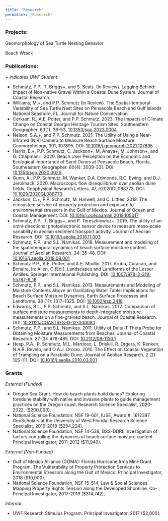 ```yaml
---
title: "Research"
permalink: /Research/
---
```


### Projects:
Geomorphology of Sea Turtle Nesting Behavior

Beach Wrack


### Publications:
*+ indicates UWF Student* 

- Schmutz, P.P., T. Briggs+, and S. Seals. (In Review). Lagging Behind: Impact of Non-native Gravel Within a Coastal Dune System. Journal of Coastal Research.
- Williams, M.+, and P.P. Schmutz (In Review). The Spatial-temporal Variability of Sea Turtle Nest Sites on Pensacola Beach and Gulf Islands National Seashore, FL. Journal for Nature Conservation
- Corkran, R., A.E. Potter, and P.P. Schmutz. 2023. The Impacts of Climate Change on Coastal Georgia Heritage Tourism Sites. Southeastern Geographer. 63(1), 36-53, [10.1353/sgo.2023.0004](https://muse.jhu.edu/article/883669)
- Nelson, S.A.+, and P.P. Schmutz. 2021. The Utility of Using a Near-Infrared (NIR) Camera to Measure Beach Surface Moisture. Geomorphology, 391, 107895. DOI: [10.1016/j.geomorph.2021.107895](https://www.sciencedirect.com/science/article/pii/S0169555X21003032?via%3Dihub)
- Harris, E.+, P.P. Schmutz, C. Jackson+, M. Anaya+, M. Johnson+, and G. Chapman+. 2020. Beach User Perception on the Economic and Ecological Importance of Sand Dunes at Pensacola Beach, Florida. Southeastern Geographer. 60(4): 3039-331. DOI: [10.1353/sgo.2020.0026](https://muse.jhu.edu/article/772521)
- Gunn, A., P.P. Schmutz, M. Wanker, D.A. Edmonds, R.C. Ewing, and D.J. Jerolmack. 2020. Macroscopic flow disequilibrium over aeolian dune fields. Geophysical Research Letters, 47, e2020GL088773. DOI: [10.1029/2020GL088773](https://agupubs.onlinelibrary.wiley.com/doi/10.1029/2020GL088773)
- Jackson, C.+, P.P. Schmutz, M. Harwell, and C. Littles. 2019. The ecosystem service of property protection and exposure to environmental stressors in the Gulf of Mexico. Journal of Ocean and Coastal Management. DOI: [10.1016/j.ocecoaman.2019.105017](https://www.sciencedirect.com/science/article/pii/S0964569119305319?via%3Dihub)
- Schmutz, P.P., T. Briggs+, and P. Tereszkiewicz+. 2019. The utility of an omni-directional photoelectronic sensor device to measure meso-scale variability in aeolian sediment transport activity. Journal of Aeolian Research. DOI: [10.1016/j.aeolia.2018.11.003](https://www.sciencedirect.com/science/article/pii/S1875963718300648?via%3Dihub)
- Schmutz, P.P., and S.L. Namikas. 2018. Measurement and modeling of the spatiotemporal dynamics of beach surface moisture content. Journal of Aeolian Research. 34: 35-48. DOI: [10.1016/j.aeolia.2018.08.001](https://www.sciencedirect.com/science/article/pii/S187596371830106X?via%3Dihub)
- Schmutz P.P., A.E. Potter, and A.E. Modlin. 2017. Aruba, Curacao, and Bonaire, In: Allen, C (Ed.), Landscapes and Landforms of the Lesser Antilles. Springer International Publishing. DOI: [10.1007/978-3-319-55787-8_18](https://link.springer.com/chapter/10.1007/978-3-319-55787-8_18)
- Schmutz, P.P., and S.L. Namikas. 2013. Measurements and Modeling of Moisture Contents Above an Oscillating Water Table: Implications for Beach Surface Moisture Dynamics. Earth Surface Processes and Landforms. 38 (11): 1317–1325. DOI: [10.1002/esp.3418](https://onlinelibrary.wiley.com/doi/full/10.1002/esp.3418)
- Edwards, B.L., P.P. Schmutz, and S.L. Namikas. 2012. Comparison of surface moisture measurements to depth-integrated moisture measurements on a fine-grained beach. Journal of Coastal Research. DOI: [10.2112/JCOASTRES-D-12-00008.1](https://bioone.org/journals/journal-of-coastal-research/volume-29/issue-6/JCOASTRES-D-12-00008.1/Comparison-of-Surface-Moisture-Measurements-with-Depth-Integrated-Moisture-Measurements/10.2112/JCOASTRES-D-12-00008.1.short)
- Schmutz, P.P., and S.L. Namikas. 2011. Utility of Delta-T Theta Probe for Obtaining Moisture Measurements from Beaches. Journal of Coastal Research. 27 (3): 478-485. DOI: [10.2112/08-1130.1](https://bioone.org/journals/journal-of-coastal-research/volume-27/issue-3/08-1130.1/Utility-of-the-Delta-T-Theta-Probe-for-Obtaining-Surface/10.2112/08-1130.1.short)
- Hesp, P.A., P. Schmutz, M.L. Martinez, L. Driskill, R. Orgera, K. Renken, N.A.R. Revelo, and O.A.J. Orocio. 2010. The Effect on Coastal Vegetation of Trampling on a Parabolic Dune. Journal of Aeolian Research. 2 (2): 105-111. DOI: [10.1016/j.aeolia.2010.03.001](https://www.sciencedirect.com/science/article/pii/S1875963710000042)


### Grants
*External (Funded)* 

- Oregon Sea Grant. How do beach plants build dunes? Exploring foredune stability with native and invasive plants to guide management practices on the Oregon coast. Research Science Specialist, 2020-2022. ($200,000). 
- National Science Foundation: NSF 19-601, IUSE, Award #: 1612387. GeoScholars at the University of West Florida. Research Science Specialist, 2016-2019 ($294,224).
- National Science Foundation, NSF 14-538, GSS-DDRI. Investigation of factors controlling the dynamics of beach surface moisture content. Principal Investigator, 2011-2012 ($11,940).

*External (Non-Funded)*

- Gulf of Mexico Alliance (GOMA): Florida Hurricane Irma Mini-Grant Program. The Vulnerability of Property Protection Services to Environmental Stressors along the Gulf of Mexico. Principal Investigator, 2018 ($10,000).
- National Science Foundation, NSF 15-514, Law & Social Sciences. Mapping Property Rights Tension along the Developed Shoreline. Co-Principal Investigator, 2017-2019 ($314,742).

*Internal*

- UWF Research Stimulus Program. Principal Investigator, 2017 ($2,000).
